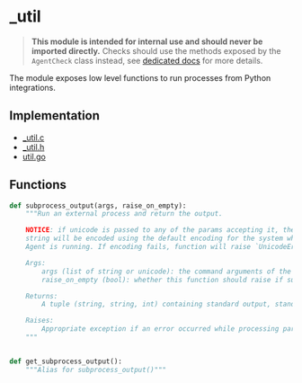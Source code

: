 # _util

> **This module is intended for internal use and should never be imported directly.**
> Checks should use the methods exposed by the `AgentCheck` class instead, see
> [dedicated docs](https://datadog-checks-base.readthedocs.io/en/latest/) for
> more details.

The module exposes low level functions to run processes from Python integrations.

## Implementation

* [_util.c](/six/common/builtins/_util.c)
* [_util.h](/six/common/builtins/_util.h)
* [util.go](/pkg/collector/python/util.go)

## Functions

```python
def subprocess_output(args, raise_on_empty):
    """Run an external process and return the output.

    NOTICE: if unicode is passed to any of the params accepting it, the
    string will be encoded using the default encoding for the system where the
    Agent is running. If encoding fails, function will raise `UnicodeError`.

    Args:
        args (list of string or unicode): the command arguments of the subprocess to run.
        raise_on_empty (bool): whether this function should raise if subprocess output is empty.

    Returns:
        A tuple (string, string, int) containing standard output, standard error and exit code.

    Raises:
        Appropriate exception if an error occurred while processing params.
    """


def get_subprocess_output():
    """Alias for subprocess_output()"""
